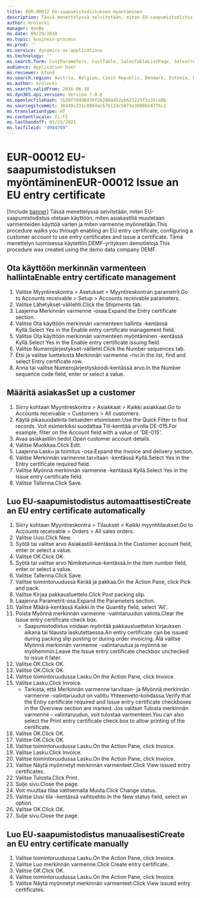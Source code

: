 ```yaml
---
title: EUR-00012 EU-saapumistodistuksen myöntäminen
description: Tässä menettelyssä selvitetään, miten EU-saapumistodistus otetaan käyttöön, miten asiakastiliä muutetaan varmenteiden käyttöä varten ja miten varmenne myönnetään.
author: mrolecki
manager: AnnBe
ms.date: 08/29/2018
ms.topic: business-process
ms.prod: ''
ms.service: dynamics-ax-applications
ms.technology: ''
ms.search.form: CustParameters, CustTable, SalesTableListPage, SalesCreateOrder, SalesTable, SalesEditLines,  CustInvoiceJournal, CustEntryCertificateJour_W, SrsReportViewerForm
audience: Application User
ms.reviewer: kfend
ms.search.region: Austria, Belgium, Czech Republic, Denmark, Estonia, Finland, France, Germany, Hungary, Ireland, Italy, Latvia, Lithuania, Netherlands, Poland, Spain, Sweden, United Kingdom
ms.author: mrolecki
ms.search.validFrom: 2016-06-30
ms.dyn365.ops.version: Version 7.0.0
ms.openlocfilehash: 1b20f7d498439f2b2064d52ab621225f3c35ca8b
ms.sourcegitcommit: 38d40c331c8894acb7b119c5073e3088b54776c1
ms.translationtype: HT
ms.contentlocale: fi-FI
ms.lasthandoff: 01/15/2021
ms.locfileid: "4984789"
---
```

# <a name="eur-00012-issue-an-eu-entry-certificate"></a><span data-ttu-id="340e3-103">EUR-00012 EU-saapumistodistuksen myöntäminen</span><span class="sxs-lookup"><span data-stu-id="340e3-103">EUR-00012 Issue an EU entry certificate</span></span>

[!include [banner](../../includes/banner.md)]
<span data-ttu-id="340e3-104">Tässä menettelyssä selvitetään, miten EU-saapumistodistus otetaan käyttöön, miten asiakastiliä muutetaan varmenteiden käyttöä varten ja miten varmenne myönnetään.</span><span class="sxs-lookup"><span data-stu-id="340e3-104">This procedure walks you through enabling an EU entry certificate, configuring a customer account to use entry certificates and issue a certificate.</span></span> <span data-ttu-id="340e3-105">Tämä menettelyn luomisessa käytettiin DEMF-yrityksen demotietoja.</span><span class="sxs-lookup"><span data-stu-id="340e3-105">This procedure was created using the demo data company DEMF.</span></span>


## <a name="enable-entry-certificate-management"></a><span data-ttu-id="340e3-106">Ota käyttöön merkinnän varmenteen hallinta</span><span class="sxs-lookup"><span data-stu-id="340e3-106">Enable entry certificate management</span></span>
1. <span data-ttu-id="340e3-107">Valitse Myyntireskontra > Asetukset > Myyntireskontran parametrit.</span><span class="sxs-lookup"><span data-stu-id="340e3-107">Go to Accounts receivable > Setup > Accounts receivable parameters.</span></span>
2. <span data-ttu-id="340e3-108">Valitse Lähetykset-välilehti.</span><span class="sxs-lookup"><span data-stu-id="340e3-108">Click the Shipments tab.</span></span>
3. <span data-ttu-id="340e3-109">Laajenna Merkinnän varmenne -osaa.</span><span class="sxs-lookup"><span data-stu-id="340e3-109">Expand the Entry certificate section.</span></span>
4. <span data-ttu-id="340e3-110">Valitse Ota käyttöön merkinnän varmenteen hallinta -kentässä Kyllä.</span><span class="sxs-lookup"><span data-stu-id="340e3-110">Select Yes in the Enable entry certificate management field.</span></span>
5. <span data-ttu-id="340e3-111">Valitse Ota käyttöön merkinnän varmenteen myöntäminen -kentässä Kyllä.</span><span class="sxs-lookup"><span data-stu-id="340e3-111">Select Yes in the Enable entry certificate issuing field.</span></span>
6. <span data-ttu-id="340e3-112">Valitse Numerojärjestykset-välilehti.</span><span class="sxs-lookup"><span data-stu-id="340e3-112">Click the Number sequences tab.</span></span>
7. <span data-ttu-id="340e3-113">Etsi ja valitse luettelosta Merkinnän varmenne -rivi.</span><span class="sxs-lookup"><span data-stu-id="340e3-113">In the list, find and select Entry certificate row.</span></span>
8. <span data-ttu-id="340e3-114">Anna tai valitse Numerojärjestyskoodi-kentässä arvo.</span><span class="sxs-lookup"><span data-stu-id="340e3-114">In the Number sequence code field, enter or select a value.</span></span>

## <a name="set-up-a-customer"></a><span data-ttu-id="340e3-115">Määritä asiakas</span><span class="sxs-lookup"><span data-stu-id="340e3-115">Set up a customer</span></span>
1. <span data-ttu-id="340e3-116">Siirry kohtaan Myyntireskontra > Asiakkaat > Kaikki asiakkaat.</span><span class="sxs-lookup"><span data-stu-id="340e3-116">Go to Accounts receivable > Customers > All customers.</span></span>
2. <span data-ttu-id="340e3-117">Käytä pikasuodatinta tietueiden etsimiseen.</span><span class="sxs-lookup"><span data-stu-id="340e3-117">Use the Quick Filter to find records.</span></span> <span data-ttu-id="340e3-118">Voit esimerkiksi suodattaa Tili-kenttää arvolla DE-015.</span><span class="sxs-lookup"><span data-stu-id="340e3-118">For example, filter on the Account field with a value of 'DE-015'.</span></span>
3. <span data-ttu-id="340e3-119">Avaa asiakastilin tiedot.</span><span class="sxs-lookup"><span data-stu-id="340e3-119">Open customer account details.</span></span>
4. <span data-ttu-id="340e3-120">Valitse Muokkaa.</span><span class="sxs-lookup"><span data-stu-id="340e3-120">Click Edit.</span></span>
5. <span data-ttu-id="340e3-121">Laajenna Lasku ja toimitus -osa.</span><span class="sxs-lookup"><span data-stu-id="340e3-121">Expand the Invoice and delivery section.</span></span>
6. <span data-ttu-id="340e3-122">Valitse Merkinnän varmenne tarvitaan -kentässä Kyllä.</span><span class="sxs-lookup"><span data-stu-id="340e3-122">Select Yes in the Entry certificate required field.</span></span>
7. <span data-ttu-id="340e3-123">Valitse Myönnä merkinnän varmenne -kentässä Kyllä.</span><span class="sxs-lookup"><span data-stu-id="340e3-123">Select Yes in the Issue entry certificate field.</span></span>
8. <span data-ttu-id="340e3-124">Valitse Tallenna.</span><span class="sxs-lookup"><span data-stu-id="340e3-124">Click Save.</span></span>

## <a name="create-an-eu-entry-certificate-automatically"></a><span data-ttu-id="340e3-125">Luo EU-saapumistodistus automaattisesti</span><span class="sxs-lookup"><span data-stu-id="340e3-125">Create an EU entry certificate automatically</span></span>
1. <span data-ttu-id="340e3-126">Siirry kohtaan Myyntireskontra > Tilaukset > Kaikki myyntitilaukset.</span><span class="sxs-lookup"><span data-stu-id="340e3-126">Go to Accounts receivable > Orders > All sales orders.</span></span>
2. <span data-ttu-id="340e3-127">Valitse Uusi.</span><span class="sxs-lookup"><span data-stu-id="340e3-127">Click New.</span></span>
3. <span data-ttu-id="340e3-128">Syötä tai valitse arvo Asiakastili-kentässä.</span><span class="sxs-lookup"><span data-stu-id="340e3-128">In the Customer account field, enter or select a value.</span></span>
4. <span data-ttu-id="340e3-129">Valitse OK.</span><span class="sxs-lookup"><span data-stu-id="340e3-129">Click OK.</span></span>
5. <span data-ttu-id="340e3-130">Syötä tai valitse arvo Nimiketunnus-kentässä.</span><span class="sxs-lookup"><span data-stu-id="340e3-130">In the Item number field, enter or select a value.</span></span>
6. <span data-ttu-id="340e3-131">Valitse Tallenna.</span><span class="sxs-lookup"><span data-stu-id="340e3-131">Click Save.</span></span>
7. <span data-ttu-id="340e3-132">Valitse toimintoruudussa Kerää ja pakkaa.</span><span class="sxs-lookup"><span data-stu-id="340e3-132">On the Action Pane, click Pick and pack.</span></span>
8. <span data-ttu-id="340e3-133">Valitse Kirjaa pakkausluettelo.</span><span class="sxs-lookup"><span data-stu-id="340e3-133">Click Post packing slip.</span></span>
9. <span data-ttu-id="340e3-134">Laajenna Parametrit-osa.</span><span class="sxs-lookup"><span data-stu-id="340e3-134">Expand the Parameters section.</span></span>
10. <span data-ttu-id="340e3-135">Valitse Määrä-kentässä Kaikki.</span><span class="sxs-lookup"><span data-stu-id="340e3-135">In the Quantity field, select 'All'.</span></span>
11. <span data-ttu-id="340e3-136">Poista Myönnä merkinnän varmenne -valintaruudun valinta.</span><span class="sxs-lookup"><span data-stu-id="340e3-136">Clear the Issue entry certificate check box.</span></span>
    * <span data-ttu-id="340e3-137">Saapumistodistus voidaan myöntää pakkausluettelon kirjauksen aikana tai tilausta laskutettaessa.</span><span class="sxs-lookup"><span data-stu-id="340e3-137">An entry certificate can be issued during packing slip posting or during order invoicing.</span></span> <span data-ttu-id="340e3-138">Älä valitse Myönnä merkinnän varmenne -valintaruutua ja myönnä se myöhemmin.</span><span class="sxs-lookup"><span data-stu-id="340e3-138">Leave the Issue entry certificate checkbox unchecked to issue it later.</span></span>  
12. <span data-ttu-id="340e3-139">Valitse OK.</span><span class="sxs-lookup"><span data-stu-id="340e3-139">Click OK.</span></span>
13. <span data-ttu-id="340e3-140">Valitse OK.</span><span class="sxs-lookup"><span data-stu-id="340e3-140">Click OK.</span></span>
14. <span data-ttu-id="340e3-141">Valitse toimintoruudussa Lasku.</span><span class="sxs-lookup"><span data-stu-id="340e3-141">On the Action Pane, click Invoice.</span></span>
15. <span data-ttu-id="340e3-142">Valitse Lasku.</span><span class="sxs-lookup"><span data-stu-id="340e3-142">Click Invoice.</span></span>
    * <span data-ttu-id="340e3-143">Tarkista, että Merkinnän varmenne tarvitaan- ja Myönnä merkinnän varmenne -valintaruudut on valittu Yhteenveto-kohdassa.</span><span class="sxs-lookup"><span data-stu-id="340e3-143">Verify that the Entry certificate required and Issue entry certificate checkboxes in the Overview section are marked.</span></span>  <span data-ttu-id="340e3-144">Jos valitset Tulosta merkinnän varmenne - valintaruudun, voit tulostaa varmenteen.</span><span class="sxs-lookup"><span data-stu-id="340e3-144">You can also select the Print entry certificate check box to allow printing of the certificate.</span></span>  
16. <span data-ttu-id="340e3-145">Valitse OK.</span><span class="sxs-lookup"><span data-stu-id="340e3-145">Click OK.</span></span>
17. <span data-ttu-id="340e3-146">Valitse OK.</span><span class="sxs-lookup"><span data-stu-id="340e3-146">Click OK.</span></span>
18. <span data-ttu-id="340e3-147">Valitse toimintoruudussa Lasku.</span><span class="sxs-lookup"><span data-stu-id="340e3-147">On the Action Pane, click Invoice.</span></span>
19. <span data-ttu-id="340e3-148">Valitse Lasku.</span><span class="sxs-lookup"><span data-stu-id="340e3-148">Click Invoice.</span></span>
20. <span data-ttu-id="340e3-149">Valitse toimintoruudussa Lasku.</span><span class="sxs-lookup"><span data-stu-id="340e3-149">On the Action Pane, click Invoice.</span></span>
21. <span data-ttu-id="340e3-150">Valitse Näytä myönnetyt merkinnän varmenteet.</span><span class="sxs-lookup"><span data-stu-id="340e3-150">Click View issued entry certificates.</span></span>
22. <span data-ttu-id="340e3-151">Valitse Tulosta.</span><span class="sxs-lookup"><span data-stu-id="340e3-151">Click Print.</span></span>
23. <span data-ttu-id="340e3-152">Sulje sivu.</span><span class="sxs-lookup"><span data-stu-id="340e3-152">Close the page.</span></span>
24. <span data-ttu-id="340e3-153">Voit muuttaa tilaa valitsemalla Muuta.</span><span class="sxs-lookup"><span data-stu-id="340e3-153">Click Change status.</span></span>
25. <span data-ttu-id="340e3-154">Valitse Uusi tila -kentässä vaihtoehto.</span><span class="sxs-lookup"><span data-stu-id="340e3-154">In the New status field, select an option.</span></span>
26. <span data-ttu-id="340e3-155">Valitse OK.</span><span class="sxs-lookup"><span data-stu-id="340e3-155">Click OK.</span></span>
27. <span data-ttu-id="340e3-156">Sulje sivu.</span><span class="sxs-lookup"><span data-stu-id="340e3-156">Close the page.</span></span>

## <a name="create-an-eu-entry-certificate-manually"></a><span data-ttu-id="340e3-157">Luo EU-saapumistodistus manuaalisesti</span><span class="sxs-lookup"><span data-stu-id="340e3-157">Create an EU entry certificate manually</span></span>
1. <span data-ttu-id="340e3-158">Valitse toimintoruudussa Lasku.</span><span class="sxs-lookup"><span data-stu-id="340e3-158">On the Action Pane, click Invoice.</span></span>
2. <span data-ttu-id="340e3-159">Valitse Luo merkinnän varmenne.</span><span class="sxs-lookup"><span data-stu-id="340e3-159">Click Create entry certificate.</span></span>
3. <span data-ttu-id="340e3-160">Valitse OK.</span><span class="sxs-lookup"><span data-stu-id="340e3-160">Click OK.</span></span>
4. <span data-ttu-id="340e3-161">Valitse toimintoruudussa Lasku.</span><span class="sxs-lookup"><span data-stu-id="340e3-161">On the Action Pane, click Invoice.</span></span>
5. <span data-ttu-id="340e3-162">Valitse Näytä myönnetyt merkinnän varmenteet.</span><span class="sxs-lookup"><span data-stu-id="340e3-162">Click View issued entry certificates.</span></span>

